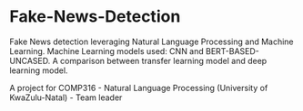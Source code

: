 # Fake-News-Detection
Fake News detection leveraging Natural Language Processing and Machine Learning. Machine Learning models used: CNN and BERT-BASED-UNCASED. A comparison between transfer learning model and deep learning model.

A project for COMP316 - Natural Language Processing (University of KwaZulu-Natal) - Team leader
